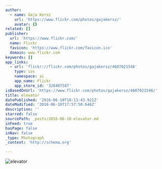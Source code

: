 ```yaml
---
author:
  - name: Gaja Kersz
    url: 'https://www.flickr.com/photos/gajakersz/'
    avatar: {}
related: []
publisher:
  url: 'https://www.flickr.com/'
  name: Flickr
  favicon: 'https://www.flickr.com/favicon.ico'
  domain: www.flickr.com
keywords: []
app_links:
  - url: 'flickr://flickr.com/photos/gajakersz/4607021546'
    type: ios
    namespace: ai
    app_name: Flickr
    app_store_id: '328407587'
isBasedOnUrl: 'https://www.flickr.com/photos/gajakersz/4607021546/'
title: elevator
datePublished: '2016-06-10T18:13:43.921Z'
dateModified: '2016-06-10T17:57:50.646Z'
description: ''
starred: false
sourcePath: _posts/2016-06-10-elevator.md
inFeed: true
hasPage: false
inNav: false
_type: Photograph
_context: 'http://schema.org'

---
```

![elevator](https://farm2.staticflickr.com/1049/4607021546_b079dbeef4_b.jpg)